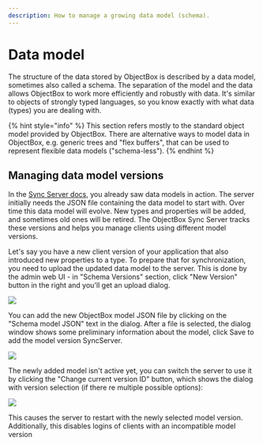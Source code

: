 ```yaml
---
description: How to manage a growing data model (schema).
---
```


# Data model

The structure of the data stored by ObjectBox is described by a data model, sometimes also called a schema. The separation of the model and the data allows ObjectBox to work more efficiently and robustly with data. It's similar to objects of strongly typed languages, so you know exactly with what data (types) you are dealing with.

{% hint style="info" %}
This section refers mostly to the standard object model provided by ObjectBox. There are alternative ways to model data in ObjectBox, e.g. generic trees and "flex buffers", that can be used to represent flexible data models ("schema-less").
{% endhint %}

## Managing data model versions

In the [Sync Server docs](../sync-server/), you already saw data models in action. The server initially needs the JSON file containing the data model to start with. Over time this data model will evolve. New types and properties will be added, and sometimes old ones will be retired. The ObjectBox Sync Server tracks these versions and helps you manage clients using different model versions.

Let's say you have a new client version of your application that also introduced new properties to a type. To prepare that for synchronization, you need to upload the updated data model to the server. This is done by the admin web UI - in "Schema Versions" section, click "New Version" button in the right and you'll get an upload dialog.&#x20;

![](<../.gitbook/assets/image (8).png>)

You can add the new ObjectBox model JSON file by clicking on the "Schema model JSON" text in the dialog. After a file is selected, the dialog window shows some preliminary information about the model, click Save to add the model version SyncServer.&#x20;

![](<../.gitbook/assets/image (6).png>)

The newly added model isn't active yet, you can switch the server to use it by clicking the "Change current version ID" button, which shows the dialog with version selection (if there re multiple possible options):

![](<../.gitbook/assets/image (4).png>)

This causes the server to restart with the newly selected model version. Additionally, this disables logins of clients with an incompatible model version
